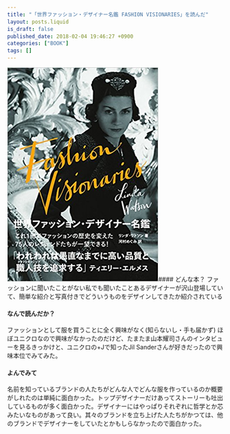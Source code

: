 ```yaml
---
title: "「世界ファッション・デザイナー名鑑 FASHION VISIONARIES」を読んだ"
layout: posts.liquid
is_draft: false
published_date: 2018-02-04 19:46:27 +0900
categories: ["BOOK"]
tags: []
---
```


 ![](/public/images/2019/01/3825b-1bYO8WBjPO1l3zFBeZrxlpA.png)#### どんな本？
ファッションに聞いたことがない私でも聞いたことあるデザイナーが沢山登場していて、簡単な紹介と写真付きでどういうものをデザインしてきたか紹介されている

#### なんで読んだか？
ファッションとして服を買うことに全く興味がなく(知らないし・手も届かず) ほぼユニクロなので興味がなかったのだけど、たまたま山本耀司さんのインタビューを見るきっかけと、ユニクロの+Jで知ったJil Sanderさんが好きだったので興味本位でみてみた。

#### よんでみて
名前を知っているブランドの人たちがどんな人でどんな服を作っているのか概要がしれたのは単純に面白かった。トップデザイナーだけあってストーリーも吐出しているものが多く面白かった。デザイナーにはやっぱりそれぞれに哲学とか芯みたいなものがあって良い。其々のブランドを立ち上げた人たちがかつては、他のブランドでデザイナーをしていたとかもしらなかったので面白かった。


